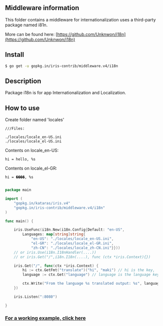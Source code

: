 ## Middleware information

This folder contains a middleware for internationalization uses a third-party package named i81n.

More can be found here:
[https://github.com/Unknwon/i18n](https://github.com/Unknwon/i18n)

## Install

```sh
$ go get -u gopkg.in/iris-contrib/middleware.v4/i18n
```

## Description

Package i18n is for app Internationalization and Localization.


## How to use

Create folder named 'locales'
```
///Files:

./locales/locale_en-US.ini
./locales/locale_el-US.ini
```
Contents on locale_en-US:
```
hi = hello, %s
```
Contents on locale_el-GR:
```
hi = ����, %s
```

```go

package main

import (
	"gopkg.in/kataras/iris.v4"
	"gopkg.in/iris-contrib/middleware.v4/i18n"
)

func main() {

	iris.UseFunc(i18n.New(i18n.Config{Default: "en-US",
		Languages: map[string]string{
			"en-US": "./locales/locale_en-US.ini",
			"el-GR": "./locales/locale_el-GR.ini",
			"zh-CN": "./locales/locale_zh-CN.ini"}}))
	// or iris.Use(i18n.I18nHandler(....))
	// or iris.Get("/",i18n.I18n(....), func (ctx *iris.Context){})

	iris.Get("/", func(ctx *iris.Context) {
		hi := ctx.GetFmt("translate")("hi", "maki") // hi is the key, 'maki' is the %s, the second parameter is optional
		language := ctx.Get("language") // language is the language key, example 'en-US'

		ctx.Write("From the language %s translated output: %s", language, hi)
	})

	iris.Listen(":8080")

}

```

### [For a working example, click here](https://github.com/kataras/iris/tree/examples/middleware_internationalization_i18n)
